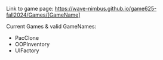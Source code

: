 Link to game page:
https://wave-nimbus.github.io/game625-fall2024/Games/[GameName]

Current Games & valid GameNames:
- PacClone
- OOPInventory
- UIFactory